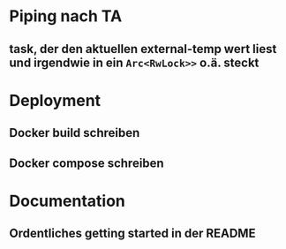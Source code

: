 # Piping nach TA
## task, der den aktuellen external-temp wert liest und irgendwie in ein `Arc<RwLock>>` o.ä. steckt

# Deployment
## Docker build schreiben
## Docker compose schreiben

# Documentation
## Ordentliches getting started in der README

